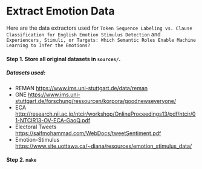 # Extract Emotion Data
Here are the data extractors used for `Token Sequence Labeling vs. Clause Classification for English Emotion Stimulus Detection` and `Experiencers, Stimuli, or Targets: Which Semantic Roles Enable Machine Learning to Infer the Emotions?`

#### Step 1. Store all original datasets in `sources/`.
##### Datasets used:
- REMAN https://www.ims.uni-stuttgart.de/data/reman
- GNE https://www.ims.uni-stuttgart.de/forschung/ressourcen/korpora/goodnewseveryone/
- ECA http://research.nii.ac.jp/ntcir/workshop/OnlineProceedings13/pdf/ntcir/01-NTCIR13-OV-ECA-GaoQ.pdf
- Electoral Tweets https://saifmohammad.com/WebDocs/tweetSentiment.pdf
- Emotion-Stimulus https://www.site.uottawa.ca/~diana/resources/emotion_stimulus_data/

#### Step 2. `make`


